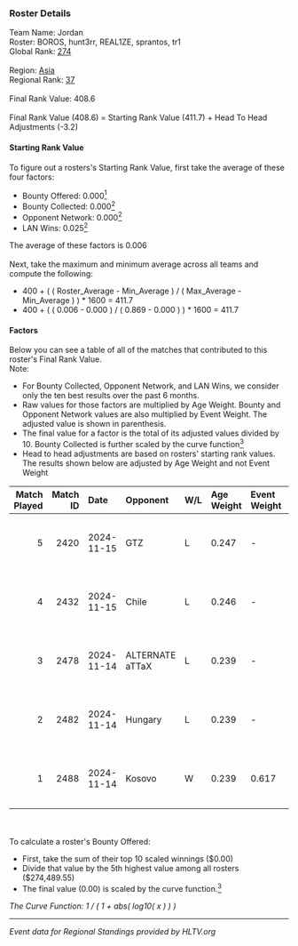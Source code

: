 ### Roster Details<br />
Team Name: Jordan<br />
Roster: BOROS, hunt3rr, REAL1ZE, sprantos, tr1<br />
Global Rank: [274](../../standings_global_2025_04_07.md)<br />
<br />
Region: [Asia]( ../../standings_asia_2025_04_07.md)<br />
Regional Rank: [37]( ../../standings_asia_2025_04_07.md)<br />
<br />
Final Rank Value:  408.6<br />
<br />
Final Rank Value (408.6) = Starting Rank Value (411.7) + Head To Head Adjustments (-3.2)<br />

#### Starting Rank Value<br />
To figure out a rosters's Starting Rank Value, first take the average of these four factors:<br />
- Bounty Offered: 0.000[<sup>1</sup>](#table2)
- Bounty Collected: 0.000[<sup>2</sup>](#table1)
- Opponent Network: 0.000[<sup>2</sup>](#table1)
- LAN Wins: 0.025[<sup>2</sup>](#table1)

The average of these factors is 0.006<br />
<br />
Next, take the maximum and minimum average across all teams and compute the following:<br />
- 400 + ( ( Roster_Average - Min_Average ) / ( Max_Average - Min_Average ) ) * 1600 = 411.7
- 400 + ( ( 0.006 - 0.000 ) / ( 0.869 - 0.000 ) ) * 1600 = 411.7


#### Factors<br />
Below you can see a table of all of the matches that contributed to this roster's Final Rank Value.<br />
Note:<br />

- For Bounty Collected, Opponent Network, and LAN Wins, we consider only the ten best results over the past 6 months.
- Raw values for those factors are multiplied by Age Weight. Bounty and Opponent Network values are also multiplied by Event Weight. The adjusted value is shown in parenthesis.
- The final value for a factor is the total of its adjusted values divided by 10. Bounty Collected is further scaled by the curve function[<sup>3</sup>](#curveFunction)
- Head to head adjustments are based on rosters' starting rank values. The results shown below are adjusted by Age Weight and not Event Weight
<span id="table1"></span><br />


| Match Played | Match ID | Date       | Opponent        | W/L | Age Weight | Event Weight | Bounty Collected | Opponent Network | LAN Wins  | H2H Adj. | Roster                                 |
| -: | -: | :- | :- | :- | :- | :- | :- | :- | :- | -: | :- |
|            5 |     2420 | 2024-11-15 | GTZ             | L   | 0.247      | -            | -                | -                | -         |    -0.33 | BOROS, hunt3rr, REAL1ZE, sprantos, tr1 |
|            4 |     2432 | 2024-11-15 | Chile           | L   | 0.246      | -            | -                | -                | -         |    -3.78 | BOROS, hunt3rr, REAL1ZE, sprantos, tr1 |
|            3 |     2478 | 2024-11-14 | ALTERNATE aTTaX | L   | 0.239      | -            | -                | -                | -         |    -1.04 | BOROS, hunt3rr, REAL1ZE, sprantos, tr1 |
|            2 |     2482 | 2024-11-14 | Hungary         | L   | 0.239      | -            | -                | -                | -         |    -1.64 | BOROS, hunt3rr, REAL1ZE, sprantos, tr1 |
|            1 |     2488 | 2024-11-14 | Kosovo          | W   | 0.239      | 0.617        | 0.000 (0.000)    | 0.000 (0.000)    | 1 (0.239) |     3.63 | BOROS, hunt3rr, REAL1ZE, sprantos, tr1 |

<br />
<span id="table2"></span><br />
To calculate a roster's Bounty Offered:<br />

- First, take the sum of their top 10 scaled winnings ($0.00)
- Divide that value by the 5th highest value among all rosters ($274,489.55)
- The final value (0.00) is scaled by the curve function.[<sup>3</sup>](#curveFunction)

<span id="curveFunction"></span>_The Curve Function: 1 / ( 1 + abs( log10( x ) ) )_<br />

---
_Event data for Regional Standings provided by HLTV.org_<br />
